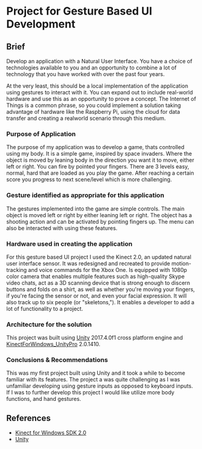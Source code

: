 # Project for Gesture Based UI Development

## Brief
Develop an application with a Natural User Interface. You have a choice of technologies available to
you and an opportunity to combine a lot of technology that you have worked with over the past four
years.

At the very least, this should be a local implementation of the application using gestures to interact
with it. You can expand out to include real-world hardware and use this as an opportunity to prove
a concept. The Internet of Things is a common phrase, so you could implement a solution taking
advantage of hardware like the Raspberry Pi, using the cloud for data transfer and creating a realworld
scenario through this medium. 

### Purpose of Application 
The purpose of my application was to develop a game, thats controlled using my body. It is a simple game, inspired by space invaders. Where the object is moved by leaning body in the direction you want it to move, either left or right. You can fire by pointed your fingers. There are 3 levels easy, normal, hard that are loaded as you play the game. After reaching a certain score you progress to next scene/level which is more challenging.

### Gesture identified as appropriate for this application
The gestures implemented into the game are simple controls. The main object is moved left or right by either leaning left or right. The object has a shooting action and can be activated by pointing fingers up. The menu can also be interacted with using these features.

### Hardware used in creating the application
For this gesture based UI project I used the Kinect 2.0, an updated natural user interface sensor. It was redesigned and recreated to provide motion-tracking and voice commands for the Xbox One. Is equipped with 1080p color camera that enables multiple features such as high-quality Skype video chats, act as a 3D scanning device that is strong enough to discern buttons and folds on a shirt, as well as whether you're moving your fingers, if you're facing the sensor or not, and even your facial expression. It will also track up to six people (or "skeletons,"). It enables a developer to add a lot of functionality to a project.

### Architecture for the solution
This project was built using [Unity](https://store.unity.com/) 2017.4.0f1 cross platform engine and [KinectForWindows_UnityPro](https://developer.microsoft.com/en-us/windows/kinect) 2.0.1410. 

### Conclusions & Recommendations
This was my first project built using Unity and it took a while to become familiar with its features. The project a was quite challenging as I was unfamiliar developing using gesture inputs as opposed to keyboard inputs. If I was to further develop this project I would like utilize more body functions, and hand gestures.
## References
* [Kinect for Windows SDK 2.0](https://developer.microsoft.com/en-us/windows/kinect)
* [Unity](https://store.unity.com/)